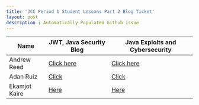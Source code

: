 ```yaml
---
title: 'JCC Period 1 Student Lessons Part 2 Blog Ticket'
layout: post
description : Automatically Populated Github Issue
---
```


| Name | JWT, Java Security Blog | Java Exploits and Cybersecurity |
| --- | --- | --- |
| Andrew Reed | [Click here](https://drewreed2005.github.io/dre2.0//2023/12/19/JWTLesson_IPYNB_2_.html) | [Click here](https://drewreed2005.github.io/dre2.0//2023/12/08/JavaExploitsStudent_IPYNB_2_.html) |
| Adan Ruiz | [Click](https://kkcbal.github.io/KingCobain/notebook/2023/12/19/JWTLesson_IPYNB_2_.html) | [Click](https://kkcbal.github.io/KingCobain/notebook/2023/12/08/JavaExploitsStudent_IPYNB_2_.html) |
| Ekamjot Kaire | [Here](https://ekam.nighthawkcodingsociety.com/2023/12/19/JWTLesson_IPYNB_2_.html) | [Here](https://ekam.nighthawkcodingsociety.com/2023/12/08/JavaExploitsStudent_IPYNB_2_.html) |


